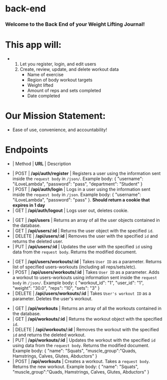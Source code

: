 # back-end

### Welcome to the Back End of your Weight Lifting Journal! 

# This app will:
* 
    1. Let you register, login, and edit users
    2. Create, review, update, and delete workout data
        * Name of exercise
        * Region of body workout targets
        * Weight lifted
        * Amount of reps and sets completed
        * Date completed

# Our Mission Statement:
* Ease of use, convenience, and accountability!

# Endpoints
* | Method | **URL**         | Description  

<!-- Auth  -->
* | POST   | **/api/auth/register** | Registers a user using the information sent inside the `request body` in `/json/`. Example body: { "username": "iLoveLambda", "password": "pass", "department": "Student" }
* | POST   | **/api/auth/login**   | Logs in a user using the information sent inside the `request body` in `/json`. Example body: { "username": "iLoveLambda", "password": "pass" }. **Should return a cookie that expires in 1 day**
* | GET    | **/api/auth/logout**  | Logs user out, deletes cookie.

<!-- Users  -->
* | GET    | **/api/users**     | Returns an array of all the user objects contained in the database. 
* | GET    | **/api/users/:id** | Returns the user object with the specified `id`. 
* | DELETE | **/api/users/:id** | Removes the user with the specified `id` and returns the deleted user. 
* | PUT    | **/api/users/:id** | Updates the user with the specified `id` using data from the `request body`. Returns the modified document. 

<!-- Users Workouts -->
* | GET    | **/api/users/workouts/:id** | Takes `User ID` as a parameter. Returns list of specified users-workouts (including all reps/sets/etc).
* | POST   | **/api/users/workouts/:id** | Takes `User ID` as a parameter. Adds a workout to users-workouts using information sent inside the `request body` in `/json/`. Example body: { "workout_id": "1", "user_id": "1", "weight": "30.0", "reps": "10", "sets": "3" } 
* | DELETE | **/api/users/workouts/:id** | Takes `User's workout ID` as a parameter. Deletes the user's workout. 

<!-- Workouts  -->
* | GET    | **/api/workouts**  | Returns an array of all the workouts contained in the database.
* | GET    | **/api/workouts/:id** | Returns the workout object with the specified `id`.
* | DELETE | **/api/workouts/:id** | Removes the workout with the specified `id` and returns the deleted workout. 
* | PUT    | **/api/workouts/:id** | Updates the workout with the specified `id` using data from the `request body`. Returns the modified document. Example body: { "name": "Squats", "muscle_group":"Quads, Hamstrings, Calves, Glutes, Abductors" }
* | POST   | **/api/workouts** | Creates a workout. Takes a `request body`. Returns the new workout. Example body: { "name": "Squats", "muscle_group":"Quads, Hamstrings, Calves, Glutes, Abductors" }
